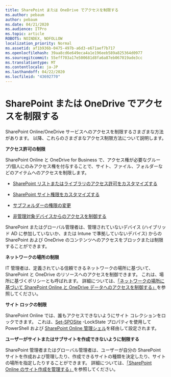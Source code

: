 ```yaml
---
title: SharePoint または OneDrive でアクセスを制限する
ms.author: pebaum
author: pebaum
ms.date: 04/21/2020
ms.audience: ITPro
ms.topic: article
ROBOTS: NOINDEX, NOFOLLOW
localization_priority: Normal
ms.assetid: af1b936b-0475-497b-a6d3-e671aef7b717
ms.openlocfilehash: 39aa8cd6e649eca4a1e196eeb589a825364d0977
ms.sourcegitcommit: 55eff703a17e500681d8fa6a87eb067019ade3cc
ms.translationtype: MT
ms.contentlocale: ja-JP
ms.lasthandoff: 04/22/2020
ms.locfileid: "43692770"
---
```

# <a name="restrict-access-in-sharepoint-or-onedrive"></a>SharePoint または OneDrive でアクセスを制限する

SharePoint Online/OneDrive サービスへのアクセスを制限するさまざまな方法があります。 以降、これらのさまざまなアクセス制限方法について説明します。 

**アクセス許可の制限**

SharePoint Online と OneDrive for Business で、アクセス権が必要なグループ/個人にのみアクセス権を付与することで、サイト、ファイル、フォルダーなどのアイテムへのアクセスを制限します。

- [SharePoint リストまたはライブラリのアクセス許可をカスタマイズする](https://support.office.com/article/Customize-permissions-for-a-SharePoint-list-or-library-02d770f3-59eb-4910-a608-5f84cc297782)

- [SharePoint サイト権限をカスタマイズする](https://docs.microsoft.com/sharepoint/customize-sharepoint-site-permissions)

- [サブフォルダーの権限の変更](https://support.office.com/article/Change-the-permissions-on-a-subfolder-5427BD7C-F20A-4F75-8CF2-5359DD45A1A6)

- [非管理対象デバイスからのアクセスを制御する](https://docs.microsoft.com/sharepoint/control-access-from-unmanaged-devices)

SharePoint またはグローバル管理者は、管理されていないデバイス (ハイブリッド AD に参加していないか、または Intune で準拠していないデバイス) からの SharePoint および OneDrive のコンテンツへのアクセスをブロックまたは制限することができます。

**ネットワークの場所の制限**

IT 管理者は、定義されている信頼できるネットワークの場所に基づいて、SharePoint と OneDrive のリソースへのアクセスを制御できます。 これは、場所に基づくポリシーとも呼ばれます。 詳細については、[「ネットワークの場所に基づいて SharePoint Online と OneDrive データへのアクセスを制御する」](https://docs.microsoft.com/sharepoint/control-access-based-on-network-location)を参照してください。

**サイト ロックの制限** 

SharePoint Online では、誰もアクセスできないようにサイト コレクションをロックできます。 これは、[Set-SPOSite](https://docs.microsoft.com/powershell/module/sharepoint-online/set-sposite?view=sharepoint-ps) -LockState プロパティを使用して PowerShell および [SharePoint Online 管理シェル](https://docs.microsoft.com/powershell/sharepoint/sharepoint-online/connect-sharepoint-online?view=sharepoint-ps)を経由して設定されます。

**ユーザーがサイトまたはサブサイトを作成できないように制限する**

SharePoint 管理者またはグローバル管理者は、ユーザーが自分の SharePoint サイトを作成および管理したり、作成できるサイトの種類を決定したり、サイトの場所を指定したりすることができます。 詳細については、[「SharePoint Online のサイト作成を管理する」](https://docs.microsoft.com/sharepoint/manage-site-creation)を参照してください。

